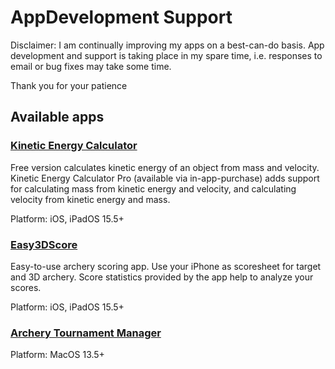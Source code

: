 # AppDevelopment Support

Disclaimer: I am continually improving my apps on a best-can-do basis. App development and support is taking place in my spare time, i.e. responses to email or bug fixes may take some time.

Thank you for your patience

## Available apps

### [Kinetic Energy Calculator](https://github.com/dsasp/AppDevelopment/wiki/KineticEnergyCalculator)

Free version calculates kinetic energy of an object from mass and velocity. Kinetic Energy Calculator Pro (available via in-app-purchase) adds support for calculating mass from kinetic energy and velocity, and calculating velocity from kinetic energy and mass.

Platform: iOS, iPadOS 15.5+

### [Easy3DScore](https://github.com/dsasp/Easy3DScoreSupport/wiki/English-Version)

Easy-to-use archery scoring app. Use your iPhone as scoresheet for target and 3D archery. Score statistics provided by the app help to analyze your scores.

Platform: iOS, iPadOS 15.5+

### [Archery Tournament Manager](https://github.com/dsasp/AppDevelopment/wiki/Archer-Tournament-Manager)

Platform: MacOS 13.5+

